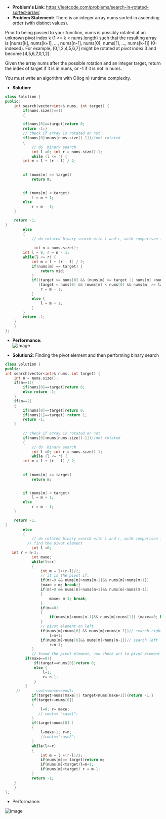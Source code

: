 - **Problem's Link**:  https://leetcode.com/problems/search-in-rotated-sorted-array/
- **Problem Statement:** 
There is an integer array nums sorted in ascending order (with distinct values).

Prior to being passed to your function, nums is possibly rotated at an unknown pivot index k (1 <= k < nums.length) such that the resulting array is [nums[k], nums[k+1], ..., nums[n-1], nums[0], nums[1], ..., nums[k-1]] (0-indexed). For example, [0,1,2,4,5,6,7] might be rotated at pivot index 3 and become [4,5,6,7,0,1,2].

Given the array nums after the possible rotation and an integer target, return the index of target if it is in nums, or -1 if it is not in nums.

You must write an algorithm with O(log n) runtime complexity.
- **Solution:**  

```cpp
class Solution {
public:
    int search(vector<int>& nums, int target) {
        if(nums.size()==1)
        {

        if(nums[0]==target)return 0;
        return -1;}
        // check if array is rotated or not
        if(nums[0]<nums[nums.size()-1])//not rotated
        {
            // do  binary search
            int l =0; int r = nums.size()-1;
            while (l <= r) {
        int m = l + (r - l) / 2;
  
     
        if (nums[m] == target)
            return m;
  

        if (nums[m] < target)
            l = m + 1;
        else
            r = m - 1;
    }

    return -1;
}
        else
        {
            // do rotated binary search with l and r, with comparison for target and ends
            
             int n = nums.size();
        int l = 0, r = n - 1;
        while(l <= r) {
            int m = l + (r - l) / 2;
            if(nums[m] == target) {
                return mid; 
            }
            if((target >= nums[0] && (nums[m] >= target || nums[m] <nums[0])) ||
               (target < nums[0] && (nums[m] < nums[0] && nums[m] >= target))) {
                r = m - 1;
            }
            else {
                l = m + 1;
            }
        }
        return -1;
    }
    }
};
```
- **Performance:**  
![image](https://user-images.githubusercontent.com/64036955/136897809-1e3426d0-f94a-4851-a159-d2c5d4c7d88d.png)


- **Solution2**: Finding the pivot element and then performing binary search

```cpp
class Solution {
public:
int search(vector<int>& nums, int target) {
    int n = nums.size();
    if(n==1){
        if(nums[0]==target)return 0;
        else return -1;
    }
    if(n==2)
    {
        if(nums[0]==target)return 0;
        if(nums[1]==target) return 1;
        return -1;
    }
        
        // check if array is rotated or not
        if(nums[0]<nums[nums.size()-1])//not rotated
        {
            // do  binary search
            int l =0; int r = nums.size()-1;
            while (l <= r) {
        int m = l + (r - l) / 2;
  
     
        if (nums[m] == target)
            return m;
  

        if (nums[m] < target)
            l = m + 1;
        else
            r = m - 1;
    }

    return -1;
}
        else
        {
            // do rotated binary search with l and r, with comparison for target and ends
          // find the pivot element
            int l =0;
   int r = n-1;         
            int maxe;
            while(l<=r)
            {
                int m = l+(r-l)/2;
                // it is the pivot if:
                if(m!=0 && nums[m]>nums[m-1]&& nums[m]>nums[m+1])
                {maxe = m; break;}
                if(m!=0 && nums[m]<nums[m+1]&& nums[m]<nums[m-1])
                {
                    maxe= m-1; break;
                }
                if(m==0)
                {
                    if(nums[m]>nums[n-1]&& nums[m]>nums[1]) {maxe==0; break;}
                }
                // pivot element on left
                if(nums[m]>nums[0] && nums[m]>nums[n-1])// search right
                    l=m+1;
                if(nums[m]<nums[0]&& nums[m]<nums[n-1])// search left
                    r=m-1;
            }
            // found the pivot element, now check wrt to pivot element and the boundaries ; and do binary search
         if(maxe==0){
             if(target==nums[0])return 0;
             else {
                 l=1;
                 r= n-1;
             }
         }
     //       cout<<maxe<<endl;
            if(target>nums[maxe]|| target<nums[maxe+1]){return -1;}
            if(target>=nums[0])
            {
                l=0; r= maxe;
               // cout<< "case1";
            }
            if(target<nums[0] )
            {
                l=maxe+1; r=n;
                //cout<<"case2";
            }
            while(l<=r)
            {
                int m = l +(r-l)/2;
                if(nums[m]== target)return m;
                if(nums[m]<target)l=m+1;
                if(nums[m]>target) r = m-1;
            }
            return -1;
    }
    }
};
```
- Performance:

![image](https://user-images.githubusercontent.com/64036955/171866911-b2013188-08c5-424d-92da-2d8cc6376efa.png)
